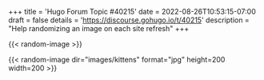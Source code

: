 +++
title = 'Hugo Forum Topic #40215'
date = 2022-08-26T10:53:15-07:00
draft = false
details = 'https://discourse.gohugo.io/t/40215'
description = "Help randomizing an image on each site refresh"
+++

{{< random-image >}}

{{< random-image dir="images/kittens" format="jpg" height=200 width=200 >}}
